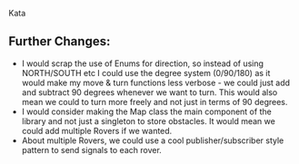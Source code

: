 Kata

## Further Changes:
* I would scrap the use of Enums for direction, so instead of using NORTH/SOUTH etc I could use the degree system (0/90/180) as it would make my move & turn functions less verbose - we could just add and subtract 90 degrees whenever we want to turn. This would also mean we could to turn more freely and not just in terms of 90 degrees. 
* I would consider making the Map class the main component of the library and not just a singleton to store obstacles. It would mean we could add multiple Rovers if we wanted.
* About multiple Rovers, we could use a cool publisher/subscriber style pattern to send signals to each rover.
